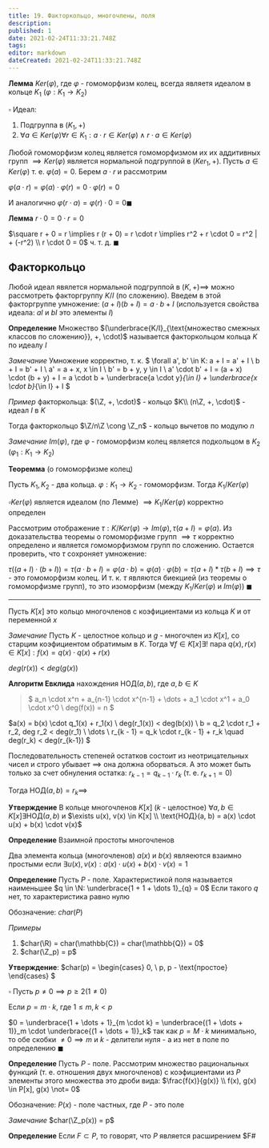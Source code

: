 ```yaml
---
title: 19. Факторкольцо, многочлены, поля
description: 
published: 1
date: 2021-02-24T11:33:21.748Z
tags: 
editor: markdown
dateCreated: 2021-02-24T11:33:21.748Z
---
```


**Лемма** $Ker(\varphi)$, где $\varphi$ - гомоморфизм колец, всегда являетя идеалом в кольце $K_1$ ($\varphi: K_1 \to K_2$)

$\square$ Идеал:
1. Подгруппа в $(K_1, +)$
2. $\forall a \in Ker(\varphi) \forall r \in K_1: a \cdot r \in Ker(\varphi) \land r \cdot a \in Ker(\varphi)$

Любой гомоморфизм колец является гомоморфизмом их их аддитивных групп $\implies Ker(\varphi)$ является нормальной подгруппой в $(Ker_1, +)$. Пусть $a \in Ker(\varphi)$ т. е. $\varphi(a) = 0$. Берем $a \cdot r$ и рассмотрим 

$\varphi(a \cdot r) = \varphi(a) \cdot \varphi(r) = 0 \cdot \varphi(r) = 0$

И аналогично $\varphi(r \cdot a) = \varphi(r) \cdot 0 = 0 \blacksquare$

**Лемма** $r \cdot 0 = 0 \cdot r = 0$

$\square r + 0 = r \implies r (r + 0) = r \cdot r \implies r^2 + r \cdot 0 = r^2 | + (-r^2) \\ 
r \cdot 0 = 0$ ч. т. д. $\blacksquare$

## Факторкольцо

Любой идеал явялется нормальной подгруппой в $(K, +) \implies$ можно рассмотреть факторгруппу $K/I$ (по сложению). Введем в этой факторгруппе умножение: $(a + I) (b + I) = a \cdot b + I$ (используется свойства идеала: $aI$ и $bI$ это элементы $I$)

**Определение** Множество $(\underbrace{K/I}_{\text{множество смежных классов по сложению}}, +, \cdot)$ называется факторкольцом кольца $K$ по идеалу $I$

*Замечание* Умножение корректно, т. к. $
\forall a', b' \in K: a + I = a' + I \\ 
b + I = b' + I \\
a' = a + x, x \in I \\
b' = b + y, y \in I \\
a' \cdot b' + I = (a + x) \cdot (b + y) + I = a \cdot b + \underbrace{a \cdot y}_{\in I} + \underbrace{x \cdot b}_{\in I} + I
$

*Пример* факторкольца: $(\Z, +, \cdot)$ - кольцо $K\\
(n\Z, +, \cdot)$ - идеал $I$ в $K$

Тогда факторкольцо $\Z/n\Z \cong \Z_n$ - кольцо вычетов по модулю $n$

*Замечание* $Im(\varphi)$, где $\varphi$ - гомоморфизм колец является подкольцом в $K_2$ ($\varphi_1: K_1 \to K_2$)

**Теоремма** (о гомоморфизме колец)

Пусть $K_1, K_2$ - два кольца. $\varphi: K_1 \to K_2$ - гомоморфизм. Тогда $K_1 / Ker(\varphi)$

$\square Ker(\varphi)$ является идеалом (по Лемме) $\implies K_1/Ker(\varphi)$ корректно определен

Рассмотрим отображение $\tau: K/Ker(\varphi) \to Im(\varphi), \tau(a + I) = \varphi(a)$. Из доказательства теоремы о гомоморфизме групп $\implies \tau$ корректно определено и является гомоморфизмом групп по сложению. Остается проверить, что $\tau$ сохроняет умножение:

$\tau((a + I) \cdot (b + I)) = \tau(a \cdot b + I) = \varphi(a \cdot b) = \varphi(a) \cdot \varphi(b) = \tau(a + I) * \tau(b + I) \implies \tau$ - это гомоморфизм колец. И т. к. $\tau$ являются биекцией (из теоремы о гомоморфизме групп), то это изоморфизм (между $K_1/Ker(\varphi)$ и $Im(\varphi)$) $\blacksquare$

---

Пусть $K[x]$ это кольцо многочленов с коэфициентами из кольца $K$ и от переменной $x$

*Замечание* Пусть $K$ - целостное кольцо и $g$ - многочлен из $K[x]$, со старцим коэфициентом обратимым в $K$. Тогда $\forall f \in K[x] \exists!$ пара $q(x), r(x) \in K[x]: f(x) = q(x) \cdot q(x) + r(x)$ 

$deg(r(x)) < deg(g(x))$

**Алгоритм Евклида** нахождения НОД$(a, b)$, где $a, b \in K$

> $
> a_n \cdot x^n + a_{n-1} \cdot x^{n-1} + \dots + a_1 \cdot x^1 + a_0 \cdot x^0 \\
> deg(f(x)) = n
> $

$a(x) = b(x) \cdot q_1(x) + r_1(x) \\
deg(r_1(x)) < deg(b(x)) \\
b = q_2 \cdot r_1 + r_2, deg r_2 < deg(r_1) \\
\dots \\
r_{k - 1} = q_k \cdot r_{k - 1} + r_k \quad deg(r_k) < deg(r_{k-1})
$

Последовательность степеней остатков состоит из неотрицательных чисел и строго убывает $\implies$ она должна оборваться. А это может быть только за счет обнуления остатка: $r_{k-1} = q_{k - 1} \cdot r_k$ (т. е. $r_{k + 1} = 0$)

Тогда НОД$(a, b) = r_k \implies$

**Утверждение** В кольце многочленов $K[x]$ ($k$ - целостное) $\forall a, b \in K[x] \exists \text{НОД}(a, b)$ и $\exists u(x), v(x) \in K[x] \\
\text{НОД}(a, b) = a(x) \cdot u(x) + b(x) \cdot v(x)$

**Определение** Взаимной простоты многочленов

Два элемента кольца (многочленов) $a(x)$ и $b(x)$ являеются взаимно простыми если $\exists u(x), v(x): a(x) \cdot u(x) + b(x) \cdot v(x) = 1$

**Определение** Пусть $P$ - поле. Характеристикой поля называется наименьшее $q \in \N: \underbrace{1 + 1 + \dots 1}_{q} = 0$ Если такого $q$ нет, то характеристика равно нулю

Обозначение: $char(P)$

*Примеры* 
1. $char(\R) = char(\mathbb{C}) = char(\mathbb{Q}) = 0$
2. $char(\Z_p) = p$

**Утверждение**: $char(p) = \begin{cases}
0, \\
p, p - \text{простое}
\end{cases}
$

$\square$ Пусть $p \not= 0 \implies p \ge 2 (1 \not=0)$

Если $p = m \cdot k$, где $1 \le m, k < p$

$0 = \underbrace{1 + \dots + 1}_{m \cdot k} = \underbrace{(1 + \dots + 1)}_m \cdot \underbrace{(1 + \dots + 1)}_k$ так как $p = M \cdot k$ минимально, то обе скобки $\not= 0 \implies m$ и $k$ - делители нуля - а из нет в поле по определению $\blacksquare$

**Определение** Пусть $P$ - поле. Рассмотрим множество рациональных функций (т. е. отношения двух многочленов) с коэфициентами из $P$ элементы этого множества это дроби вида: $\frac{f(x)}{g(x)} \\
f(x), g(x) \in P[x], g(x) \not= 0$

Обозначение: $P(x)$ - поле частных, где $P$ - это поле

*Замечание* $char(\Z_p(x)) = p$

**Определение** Если $F \subset P$, то говорят, что $P$ является расширением $F#

